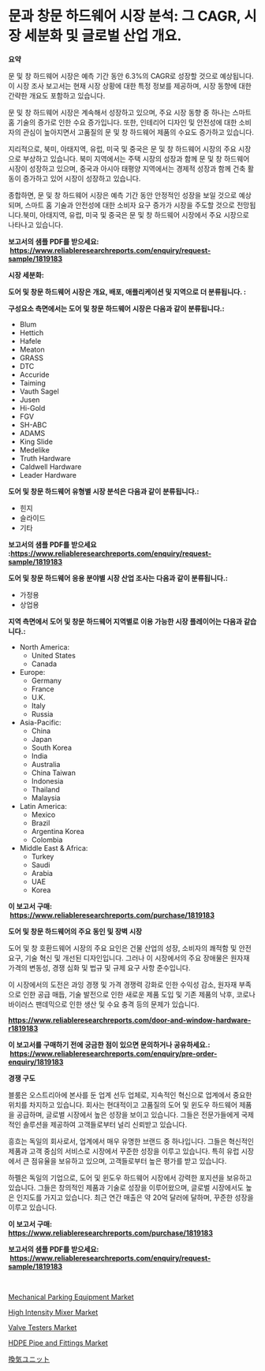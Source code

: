 <p><h1>문과 창문 하드웨어 시장 분석: 그 CAGR, 시장 세분화 및 글로벌 산업 개요.</h1></p><p><strong>요약</strong></p>
<p><p>문 및 창 하드웨어 시장은 예측 기간 동안 6.3%의 CAGR로 성장할 것으로 예상됩니다. 이 시장 조사 보고서는 현재 시장 상황에 대한 특정 정보를 제공하며, 시장 동향에 대한 간략한 개요도 포함하고 있습니다.</p><p>문 및 창 하드웨어 시장은 계속해서 성장하고 있으며, 주요 시장 동향 중 하나는 스마트 홈 기술의 증가로 인한 수요 증가입니다. 또한, 인테리어 디자인 및 안전성에 대한 소비자의 관심이 높아지면서 고품질의 문 및 창 하드웨어 제품의 수요도 증가하고 있습니다.</p><p>지리적으로, 북미, 아태지역, 유럽, 미국 및 중국은 문 및 창 하드웨어 시장의 주요 시장으로 부상하고 있습니다. 북미 지역에서는 주택 시장의 성장과 함께 문 및 창 하드웨어 시장이 성장하고 있으며, 중국과 아시아 태평양 지역에서는 경제적 성장과 함께 건축 활동이 증가하고 있어 시장이 성장하고 있습니다.</p><p>종합하면, 문 및 창 하드웨어 시장은 예측 기간 동안 안정적인 성장을 보일 것으로 예상되며, 스마트 홈 기술과 안전성에 대한 소비자 요구 증가가 시장을 주도할 것으로 전망됩니다.북미, 아태지역, 유럽, 미국 및 중국은 문 및 창 하드웨어 시장에서 주요 시장으로 나타나고 있습니다.</p></p>
<p><strong>보고서의 샘플 PDF를 받으세요: &nbsp;<a href="https://www.reliableresearchreports.com/enquiry/request-sample/1819183">https://www.reliableresearchreports.com/enquiry/request-sample/1819183</a></strong></p>
<p><strong>시장 세분화:</strong></p>
<p><strong> 도어 및 창문 하드웨어 시장은 개요, 배포, 애플리케이션 및 지역으로 더 분류됩니다. :</strong></p>
<p><strong>구성요소 측면에서는 도어 및 창문 하드웨어 시장은 다음과 같이 분류됩니다.:</strong></p>
<p><ul><li>Blum</li><li>Hettich</li><li>Hafele</li><li>Meaton</li><li>GRASS</li><li>DTC</li><li>Accuride</li><li>Taiming</li><li>Vauth Sagel</li><li>Jusen</li><li>Hi-Gold</li><li>FGV</li><li>SH-ABC</li><li>ADAMS</li><li>King Slide</li><li>Medelike</li><li>Truth Hardware</li><li>Caldwell Hardware</li><li>Leader Hardware</li></ul></p>
<p><strong> 도어 및 창문 하드웨어 유형별 시장 분석은 다음과 같이 분류됩니다.:</strong></p>
<p><ul><li>힌지</li><li>슬라이드</li><li>기타</li></ul></p>
<p><strong>보고서의 샘플 PDF를 받으세요 :<a href="https://www.reliableresearchreports.com/enquiry/request-sample/1819183">https://www.reliableresearchreports.com/enquiry/request-sample/1819183</a></strong></p>
<p><strong> 도어 및 창문 하드웨어 응용 분야별 시장 산업 조사는 다음과 같이 분류됩니다.:</strong></p>
<p><ul><li>가정용</li><li>상업용</li></ul></p>
<p><strong>지역 측면에서 도어 및 창문 하드웨어 지역별로 이용 가능한 시장 플레이어는 다음과 같습니다.:</strong></p>
<p><ul>
    <li>
        North America:
        <ul>
            <li>United States</li>
            <li>Canada</li>
        </ul>
    </li>
    <li>
        Europe:
        <ul>
            <li>Germany</li>
            <li>France</li>
            <li>U.K.</li>
            <li>Italy</li>
            <li>Russia</li>
        </ul>
    </li>
    <li>
        Asia-Pacific:
        <ul>
            <li>China</li>
            <li>Japan</li>
            <li>South Korea</li>
            <li>India</li>
            <li>Australia</li>
            <li>China Taiwan</li>
            <li>Indonesia</li>
            <li>Thailand</li>
            <li>Malaysia</li>
        </ul>
    </li>
    <li>
        Latin America:
        <ul>
            <li>Mexico</li>
            <li>Brazil</li>
            <li>Argentina Korea</li>
            <li>Colombia</li>
        </ul>
    </li>
    <li>
        Middle East & Africa:
        <ul>
            <li>Turkey</li>
            <li>Saudi</li>
            <li>Arabia</li>
            <li>UAE</li>
            <li>Korea</li>
        </ul>
    </li>
    </ul></p>
<p><strong>이 보고서 구매: &nbsp;<a href="https://www.reliableresearchreports.com/purchase/1819183">https://www.reliableresearchreports.com/purchase/1819183</a></strong></p>
<p><strong>도어 및 창문 하드웨어의 주요 동인 및 장벽 시장</strong></p>
<p><p>도어 및 창 호환드웨어 시장의 주요 요인은 건물 산업의 성장, 소비자의 쾌적함 및 안전 요구, 기술 혁신 및 개선된 디자인입니다. 그러나 이 시장에서의 주요 장애물은 원자재 가격의 변동성, 경쟁 심화 및 법규 및 규제 요구 사항 준수입니다.</p><p>이 시장에서의 도전은 과잉 경쟁 및 가격 경쟁력 강화로 인한 수익성 감소, 원자재 부족으로 인한 공급 매듭, 기술 발전으로 인한 새로운 제품 도입 및 기존 제품의 낙후, 코로나 바이러스 팬데믹으로 인한 생산 및 수요 충격 등의 문제가 있습니다.</p></p>
<p><strong><a href="https://www.reliableresearchreports.com/door-and-window-hardware-r1819183">https://www.reliableresearchreports.com/door-and-window-hardware-r1819183</a></strong></p>
<p><strong>이 보고서를 구매하기 전에 궁금한 점이 있으면 문의하거나 공유하세요.: &nbsp;<a href="https://www.reliableresearchreports.com/enquiry/pre-order-enquiry/1819183">https://www.reliableresearchreports.com/enquiry/pre-order-enquiry/1819183</a></strong></p>
<p><strong>경쟁 구도</strong></p>
<p><p>블룸은 오스트리아에 본사를 둔 업계 선두 업체로, 지속적인 혁신으로 업계에서 중요한 위치를 차지하고 있습니다. 회사는 현대적이고 고품질의 도어 및 윈도우 하드웨어 제품을 공급하며, 글로벌 시장에서 높은 성장을 보이고 있습니다. 그들은 전문가들에게 국제적인 솔루션을 제공하여 고객들로부터 널리 신뢰받고 있습니다.</p><p>흥흐는 독일의 회사로서, 업계에서 매우 유명한 브랜드 중 하나입니다. 그들은 혁신적인 제품과 고객 중심의 서비스로 시장에서 꾸준한 성장을 이루고 있습니다. 특히 유럽 시장에서 큰 점유율을 보유하고 있으며, 고객들로부터 높은 평가를 받고 있습니다.</p><p>하펠은 독일의 기업으로, 도어 및 윈도우 하드웨어 시장에서 강력한 포지션을 보유하고 있습니다. 그들은 창의적인 제품과 기술로 성장을 이루어왔으며, 글로벌 시장에서도 높은 인지도를 가지고 있습니다. 최근 연간 매출은 약 20억 달러에 달하며, 꾸준한 성장을 이루고 있습니다.</p></p>
<p><strong>이 보고서 구매: &nbsp; <a href="https://www.reliableresearchreports.com/purchase/1819183">https://www.reliableresearchreports.com/purchase/1819183</a></strong></p>
<p><strong>보고서의 샘플 PDF를 받으세요: &nbsp;<a href="https://www.reliableresearchreports.com/enquiry/request-sample/1819183">https://www.reliableresearchreports.com/enquiry/request-sample/1819183</a></strong><strong></strong></p>
<p>&nbsp;</p>
<p><p><a href="https://github.com/tamvrosiya/Market-Research-Report-List-3/blob/main/mechanical-parking-equipment-market.md">Mechanical Parking Equipment Market</a></p><p><a href="https://github.com/changoleonlaverguenzanoexiste/Market-Research-Report-List-3/blob/main/high-intensity-mixer-market.md">High Intensity Mixer Market</a></p><p><a href="https://view.publitas.com/reportprime-1/valve-testers-market-insight-market-trends-growth-forecasted-from-2024-to-2031/">Valve Testers Market</a></p><p><a href="https://issuu.com/reportprime-2/docs/hdpe-pipe-and-fittings-market-size-2030.pptx">HDPE Pipe and Fittings Market</a></p><p><a href="https://github.com/one-cool-chick/Market-Research-Report-List-1/blob/main/261545032405.md">換気ユニット</a></p></p>